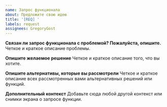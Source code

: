 ```yaml
---
name: Запрос функционала
about: Предложите свою идею
title: '[REQ] '
labels: request
assignees: GregoryGost
---
```


**Связан ли запрос функционала с проблемой? Пожалуйста, опишите.** Четкое и краткое описание проблемы.

**Опишите желаемое решение** Четкое и краткое описание того, что вы хотите.

**Опишите альтернативы, которые вы рассмотрели** Четкое и краткое описание всех рассмотренных вами альтернативных
решений или функций.

**Дополнительный контекст** Добавьте сюда любой другой контекст или снимки экрана о запросе функции.
